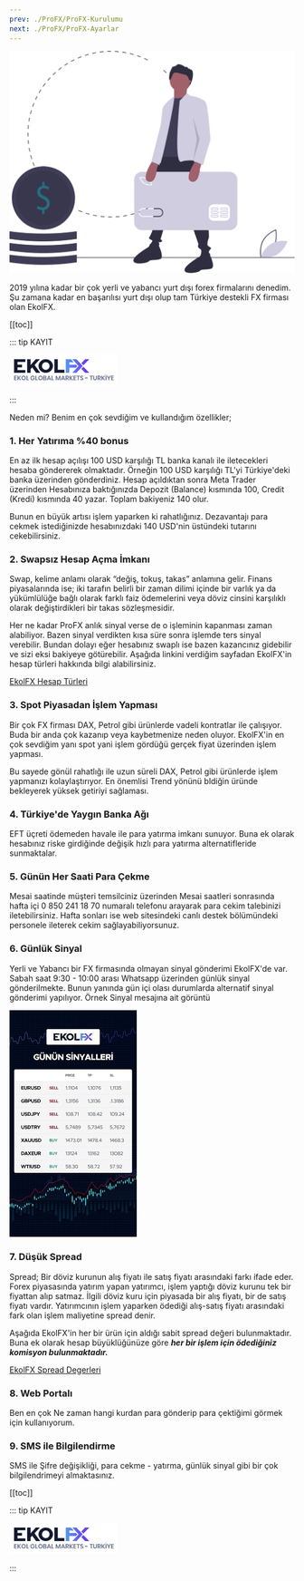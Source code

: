 ```yaml
---
prev: ./ProFX/ProFX-Kurulumu
next: ./ProFX/ProFX-Ayarlar
---
```


![online ödeme](./img/pay_online.svg)

2019 yılına kadar bir çok yerli ve yabancı yurt dışı forex firmalarını denedim. 
Şu zamana kadar en başarılısı yurt dışı olup tam Türkiye destekli FX firması olan EkolFX. 

[[toc]]

::: tip KAYIT

<a href='https://www.ekolfx5.com/hesap-ac?ref=1959&utm_source=refout&utm_term=1959'><img src='./img/ekolfx.png' border="0" title='EkolFX Hesap Aç' alt='EkolFX Hesap Aç'/></a>

<!-- [**Şu linkten kayıt olabilirsiniz**](https://www.ekolfx5.com/hesap-ac?ref=1959&utm_source=refout&utm_term=1959)> -->

:::

Neden mi? Benim en çok sevdiğim ve kullandığım özellikler;

### **1. Her Yatırıma %40 bonus**
En az ilk hesap açılışı 100 USD karşılığı TL banka kanalı ile iletecekleri hesaba göndererek olmaktadır. Örneğin 100 USD karşılığı TL'yi Türkiye'deki banka üzerinden gönderdiniz. Hesap açıldıktan sonra Meta Trader üzerinden Hesabınıza baktığınızda Depozit (Balance) kısmında 100, Credit (Kredi) kısmında 40 yazar.  Toplam bakiyeniz 140 olur. 

Bunun en büyük artısı işlem yaparken ki rahatlığınız. Dezavantajı para cekmek istediğinizde hesabınızdaki 140 USD'nin üstündeki tutarını cekebilirsiniz.

### **2. Swapsız Hesap Açma İmkanı**
Swap, kelime anlamı olarak “değiş, tokuş, takas” anlamına gelir. Finans piyasalarında ise; iki tarafın belirli bir zaman dilimi içinde bir varlık ya da yükümlülüğe bağlı olarak farklı faiz ödemelerini veya döviz cinsini karşılıklı olarak değiştirdikleri bir takas sözleşmesidir.

Her ne kadar ProFX anlık sinyal verse de o işleminin kapanması zaman alabiliyor. Bazen sinyal verdikten kısa süre sonra işlemde ters sinyal verebilir. Bundan dolayı eğer hesabınız swaplı ise bazen kazancınız gidebilir ve sizi eksi bakiyeye götürebilir. Aşağıda linkini verdiğim sayfadan EkolFX'in hesap türleri hakkında bilgi alabilirsiniz.

[EkolFX Hesap Türleri](https://www.ekolfx5.com/accounts)

### **3. Spot Piyasadan İşlem Yapması**
Bir çok FX firması DAX, Petrol gibi ürünlerde vadeli kontratlar ile çalışıyor. Buda bir anda çok kazanıp veya kaybetmenize neden oluyor. EkolFX'in en çok sevdiğim yanı spot yani işlem gördüğü gerçek fiyat üzerinden işlem yapması. 

Bu sayede gönül rahatlığı ile uzun süreli DAX, Petrol gibi ürünlerde işlem yapmanızı kolaylaştırıyor. En önemlisi Trend yönünü bldiğin üründe bekleyerek yüksek getiriyi sağlaması.

### **4. Türkiye'de Yaygın Banka Ağı**
EFT üçreti ödemeden havale ile para yatırma imkanı sunuyor. Buna ek olarak hesabınız riske girdiğinde değişik hızlı para yatırma alternatifleride sunmaktalar.

### **5. Günün Her Saati Para Çekme**
Mesai saatinde müşteri temsilciniz üzerinden Mesai saatleri sonrasında hafta içi 0 850 241 18 70 numaralı telefonu arayarak para cekim talebinizi iletebilirsiniz. Hafta sonları ise web sitesindeki canlı destek bölümündeki personele ileterek cekim sağlayabiliyorsunuz.
 
### **6. Günlük Sinyal**
Yerli ve Yabancı bir FX firmasında olmayan sinyal gönderimi EkolFX'de var. Sabah saat 9:30 - 10:00 arası Whatsapp üzerinden günlük sinyal gönderilmekte. Bunun yanında gün içi olası durumlarda alternatif sinyal gönderimi yapılıyor. Örnek Sinyal mesajına ait görüntü 

<p align="center">

![EkolFX Günlük Sinyal Örneği](./img/ekolfx-gunluk-sinyal.jpeg)

</p>
 
### **7. Düşük Spread**
Spread; Bir döviz kurunun alış fiyatı ile satış fiyatı arasındaki farkı ifade eder. Forex piyasasında yatırım yapan yatırımcı, işlem yaptığı döviz kurunu tek bir fiyattan alıp satmaz. İlgili döviz kuru için piyasada bir alış fiyatı, bir de satış fiyatı vardır. Yatırımcının işlem yaparken ödediği alış-satış fiyatı arasındaki fark olan işlem maliyetine spread denir. 

Aşağıda EkolFX'in her bir ürün için aldığı sabit spread değeri bulunmaktadır. Buna ek olarak hesap büyüklüğünüze göre ***her bir işlem için ödediğiniz komisyon bulunmaktadır.***

[EkolFX Spread Degerleri](https://www.ekolfx5.com/spread)

### **8. Web Portalı**
Ben en çok Ne zaman hangi kurdan para gönderip para çektiğimi görmek için kullanıyorum. 

### **9. SMS ile Bilgilendirme**
SMS ile Şifre değişikliği, para cekme - yatırma, günlük sinyal gibi bir çok bilgilendrimeyi almaktasınız.


[[toc]]

::: tip KAYIT

<a href='https://www.ekolfx5.com/hesap-ac?ref=1959&utm_source=refout&utm_term=1959'><img src='./img/ekolfx.png' border="0" title='EkolFX Hesap Aç' alt='EkolFX Hesap Aç'/></a>

<!-- [**Şu linkten kayıt olabilirsiniz**](https://www.ekolfx5.com/hesap-ac?ref=1959&utm_source=refout&utm_term=1959) -->

:::
